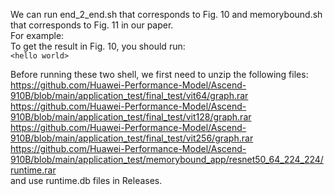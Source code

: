   We can run end_2_end.sh that corresponds to Fig. 10 and memorybound.sh that corresponds to Fig. 11 in our paper.<br>
  For example:<br>
  To get the result in Fig. 10, you should run:<br>
  `<hello world>`
  
  
  
  
  Before running these two shell, we first need to unzip the following files:<br>
  https://github.com/Huawei-Performance-Model/Ascend-910B/blob/main/application_test/final_test/vit64/graph.rar<br>
  https://github.com/Huawei-Performance-Model/Ascend-910B/blob/main/application_test/final_test/vit128/graph.rar<br>
  https://github.com/Huawei-Performance-Model/Ascend-910B/blob/main/application_test/final_test/vit256/graph.rar<br>
  https://github.com/Huawei-Performance-Model/Ascend-910B/blob/main/application_test/memorybound_app/resnet50_64_224_224/runtime.rar<br>
  and use runtime.db files in Releases.
  
